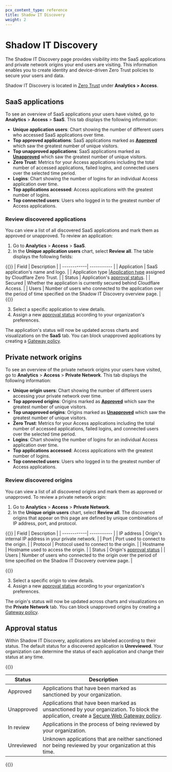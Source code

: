 ```yaml
---
pcx_content_type: reference
title: Shadow IT Discovery
weight: 2
---
```


# Shadow IT Discovery

The Shadow IT Discovery page provides visibility into the SaaS applications and private network origins your end users are visiting. This information enables you to create identity and device-driven Zero Trust policies to secure your users and data.

Shadow IT Discovery is located in [Zero Trust](https://one.dash.cloudflare.com) under **Analytics > Access**.

## SaaS applications

To see an overview of SaaS applications your users have visited, go to **Analytics** > **Access** > **SaaS**. This tab displays the following information:

- **Unique application users**: Chart showing the number of different users who accessed SaaS applications over time.
- **Top approved applications**: SaaS applications marked as [**Approved**](#approval-status) which saw the greatest number of unique visitors.
- **Top unapproved applications**: SaaS applications marked as [**Unapproved**](#approval-status) which saw the greatest number of unique visitors.
- **Zero Trust**: Metrics for your Access applications including the total number of accessed applications, failed logins, and connected users over the selected time period.
- **Logins**: Chart showing the number of logins for an individual Access application over time.
- **Top applications accessed**: Access applications with the greatest number of logins.
- **Top connected users**: Users who logged in to the greatest number of Access applications.

### Review discovered applications

You can view a list of all discovered SaaS applications and mark them as approved or unapproved. To review an application:

1. Go to **Analytics** > **Access** > **SaaS**.
2. In the **Unique application users** chart, select **Review all**. The table displays the following fields:

{{<table-wrap>}}
| Field       | Description |
| ------------| ----------- |
| Application | SaaS application's name and logo.   |
| Application type |[Application type](/cloudflare-one/policies/filtering/application-app-types/#app-types) assigned by Cloudflare Zero Trust. |
| Status | Application's [approval status](#application-status). |
| Secured | Whether the application is currently secured behind Cloudflare Access. |
| Users  |  Number of users who connected to the application over the period of time specified on the Shadow IT Discovery overview page. |
{{</table-wrap>}}

3. Select a specific application to view details.
4. Assign a new [approval status](#approval-status) according to your organization's preferences.

The application's status will now be updated across charts and visualizations on the **SaaS** tab. You can block unapproved applications by creating a [Gateway policy](/cloudflare-one/policies/filtering/).

## Private network origins

To see an overview of the private network origins your users have visited, go to **Analytics** > **Access** > **Private Network**. This tab displays the following information:

- **Unique origin users**: Chart showing the number of different users accessing your private network over time.
- **Top approved origins**: Origins marked as [**Approved**](#approval-status) which saw the greatest number of unique visitors.
- **Top unapproved origins**: Origins marked as [**Unapproved**](#approval-status) which saw the greatest number of unique visitors.
- **Zero Trust**: Metrics for your Access applications including the total number of accessed applications, failed logins, and connected users over the selected time period.
- **Logins**: Chart showing the number of logins for an individual Access application over time.
- **Top applications accessed**: Access applications with the greatest number of logins.
- **Top connected users**: Users who logged in to the greatest number of Access applications.

### Review discovered origins

You can view a list of all discovered origins and mark them as approved or unapproved. To review a private network origin:

1. Go to **Analytics** > **Access** > **Private Network**.
2. In the **Unique origin users** chart, select **Review all**. The discovered origins that appear on this page are defined by unique combinations of IP address, port, and protocol.

{{<table-wrap>}}
| Field       | Description |
| ------------| ----------- |
| IP address | Origin's internal IP address in your private network.   |
| Port       | Port used to connect to the origin.          |
| Protocol   | Protocol used to connect to the origin. |
| Hostname   | Hostname used to access the origin.           |
| Status     | Origin's [approval status](#application-status)    |
| Users      | Number of users who connected to the origin over the period of time specified on the Shadow IT Discovery overview page.  |

{{</table-wrap>}}

3. Select a specific origin to view details.
4. Assign a new [approval status](#approval-status) according to your organization's preferences.

The origin's status will now be updated across charts and visualizations on the **Private Network** tab. You can block unapproved origins by creating a [Gateway policy](/cloudflare-one/policies/filtering/).

## Approval status

Within Shadow IT Discovery, applications are labeled according to their status. The default status for a discovered application is **Unreviewed**.  Your organization can determine the status of each application and change their status at any time.

{{<table-wrap>}}

| Status         | Description   |
| -------------- | ------------- |
| Approved  | Applications that have been marked as sanctioned by your organization.                                 |
| Unapproved | Applications that have been marked as unsanctioned by your organization. To block the application, create a [Secure Web Gateway policy](/cloudflare-one/policies/filtering/). |
| In review  | Applications in the process of being reviewed by your organization.                                    |
| Unreviewed | Unknown applications that are neither sanctioned nor being reviewed by your organization at this time. |

{{</table-wrap>}}
